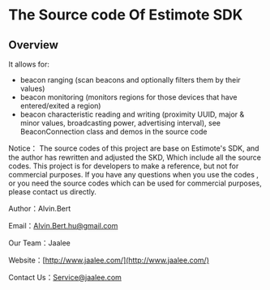 # The Source code Of Estimote SDK #

## Overview ##

It allows for:
- beacon ranging (scan beacons and optionally filters them by their values)
- beacon monitoring (monitors regions for those devices that have entered/exited a region)
- beacon characteristic reading and writing (proximity UUID, major & minor values, broadcasting power, advertising interval), see BeaconConnection class and demos in the source code

Notice：
The source codes of this project are base on Estimote's  SDK, and the author has rewritten and adjusted the SKD, Which include all the source codes. This project is  for developers to make a reference, but not for commercial purposes. If you have any questions when you use the codes , or you need  the source codes which can be  used for commercial purposes, please contact us directly.

Author：Alvin.Bert

Email：Alvin.Bert.hu@gmail.com

Our Team：Jaalee

Website：[http://www.jaalee.com/](http://www.jaalee.com/)

Contact Us：Service@jaalee.com
